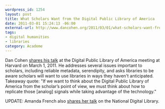 ```yaml
--- 
wordpress_id: 1254
layout: post
title: What Scholars Want from the Digital Public Library of America
date: 2011-03-01 15:24:13 -06:00
external-url: http://www.dancohen.org/2011/03/01/what-scholars-want-from-the-digital-public-library-of-america/
tags:
- digital humanities
- libraries
category: Academe
---
```

Dan Cohen <a href="http://www.dancohen.org/2011/03/01/what-scholars-want-from-the-digital-public-library-of-america/">shares his talk</a> at the Digital Public Library of America meeting at Harvard on March 1, 2011. He addresses several issues important to scholars, including reliable metadata, serendipity, and asks libraries to be aware scholars will want to use libraries in ways they haven't anticipated. Takeaway quote: &quot;If we want to think about the Digital Public Library of America from the scholar’s point of view, we must think about how to replicate those [analog] signals while taking advantage of the technology.&quot;

UPDATE: Amanda French also <a href="http://amandafrench.net/2011/03/01/imagine-a-national-digital-library-i-wonder-if-we-can/">shares her talk</a> on the National Digital Library.
